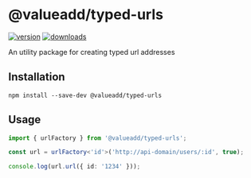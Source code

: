 # @valueadd/typed-urls

[![version](https://img.shields.io/npm/v/@valueadd/typed-urls.svg)](https://www.npmjs.com/package/@valueadd/typed-urls)
[![downloads](https://img.shields.io/npm/dt/@valueadd/typed-urls.svg)](https://www.npmjs.com/package/@valueadd/typed-urls)

An utility package for creating typed url addresses

## Installation

`npm install --save-dev @valueadd/typed-urls`

## Usage

```ts
import { urlFactory } from '@valueadd/typed-urls';

const url = urlFactory<'id'>('http://api-domain/users/:id', true);

console.log(url.url({ id: '1234' }));
```
